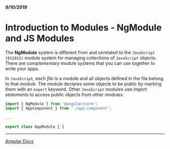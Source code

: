 ##### 9/10/2019
# Introduction to Modules - NgModule and JS Modules
The **NgModule** system is different from and unrelated to the `JavaScript (ES2015)` module system for managing collections of `JavaScript` objects.  There are _complementary_ module systems that you can use together to write your apps.

In `JavaScript`, each _file_ is a module and all objects defined in the file belong to that module.  The module declares some objects to be public by marking them with an `export` keyword.  Other `JavaScript` modules use _import statements_ to access public objects from other modules.

```typescript
import { NgModule } from '@angular/core';
import { AppComponent } from './app.component';

...

export class AppModule { }
```

---

[Angular Docs](https://angular.io/guide/architecture-modules)